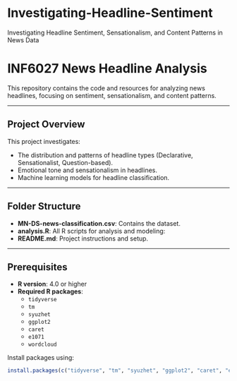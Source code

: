 # Investigating-Headline-Sentiment
Investigating Headline Sentiment, Sensationalism, and Content Patterns in News Data


# INF6027 News Headline Analysis

This repository contains the code and resources for analyzing news headlines, focusing on sentiment, sensationalism, and content patterns.

---

## Project Overview
This project investigates:
- The distribution and patterns of headline types (Declarative, Sensationalist, Question-based).
- Emotional tone and sensationalism in headlines.
- Machine learning models for headline classification.

---

## Folder Structure
- **MN-DS-news-classification.csv**: Contains the dataset.
- **analysis.R**: All R scripts for analysis and modeling:
- **README.md**: Project instructions and setup.

---

## Prerequisites
- **R version**: 4.0 or higher
- **Required R packages**:
  - `tidyverse`
  - `tm`
  - `syuzhet`
  - `ggplot2`
  - `caret`
  - `e1071`
  - `wordcloud`

Install packages using:
```R
install.packages(c("tidyverse", "tm", "syuzhet", "ggplot2", "caret", "e1071", "wordcloud"))
